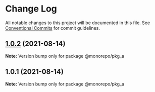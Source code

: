 # Change Log

All notable changes to this project will be documented in this file.
See [Conventional Commits](https://conventionalcommits.org) for commit guidelines.

## [1.0.2](https://github.com/salihcodev/monorepos-design-system/compare/@monorepo/pkg_a@1.0.1...@monorepo/pkg_a@1.0.2) (2021-08-14)

**Note:** Version bump only for package @monorepo/pkg_a





## 1.0.1 (2021-08-14)

**Note:** Version bump only for package @monorepo/pkg_a
